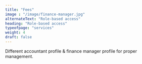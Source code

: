 ```yaml
---
title: "Fees"
image : "/image/finance-manager.jpg"
alternateText: "Role-based access"
heading: "Role-based access"
typeofpage: "services"
weight: 4
draft: false
---
```


Different accountant profile & finance manager profile for proper management.


